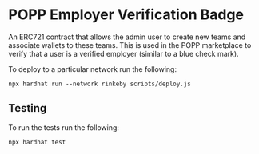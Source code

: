 # POPP Employer Verification Badge

An ERC721 contract that allows the admin user to create new teams and associate wallets to these teams.
This is used in the POPP marketplace to verify that a user is a verified employer (similar to a blue check mark).

To deploy to a particular network run the following:
```shell
npx hardhat run --network rinkeby scripts/deploy.js
```

## Testing
To run the tests run the following:
```shell
npx hardhat test
```

